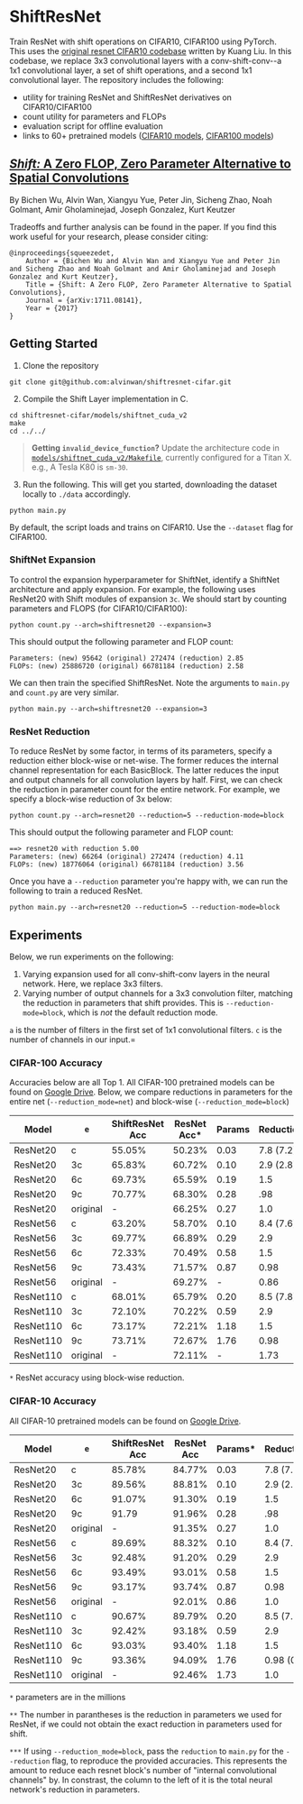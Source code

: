 # ShiftResNet

Train ResNet with shift operations on CIFAR10, CIFAR100 using PyTorch. This uses the [original resnet CIFAR10 codebase](https://github.com/kuangliu/pytorch-cifar.git) written by Kuang Liu. In this codebase, we replace 3x3 convolutional layers with a conv-shift-conv--a 1x1 convolutional layer, a set of shift operations, and a second 1x1 convolutional layer. The repository includes the following:

- utility for training ResNet and ShiftResNet derivatives on CIFAR10/CIFAR100
- count utility for parameters and FLOPs
- evaluation script for offline evaluation
- links to 60+ pretrained models ([CIFAR10 models](https://drive.google.com/drive/u/1/folders/1rD_b5epthHIDqYSERuwx4gVGcpMcomy7), [CIFAR100 models](https://drive.google.com/drive/u/1/folders/1unOPMsQDagcDa8gI5kFvQ0VH84N7h1V2))

## [_Shift:_ A Zero FLOP, Zero Parameter Alternative to Spatial Convolutions](https://arxiv.org/abs/1612.01051)
By Bichen Wu, Alvin Wan, Xiangyu Yue, Peter Jin, Sicheng Zhao, Noah Golmant, Amir Gholaminejad, Joseph Gonzalez, Kurt Keutzer

Tradeoffs and further analysis can be found in the paper. If you find this work useful for your research, please consider citing:

    @inproceedings{squeezedet,
        Author = {Bichen Wu and Alvin Wan and Xiangyu Yue and Peter Jin and Sicheng Zhao and Noah Golmant and Amir Gholaminejad and Joseph Gonzalez and Kurt Keutzer},
        Title = {Shift: A Zero FLOP, Zero Parameter Alternative to Spatial Convolutions},
        Journal = {arXiv:1711.08141},
        Year = {2017}
    }
    

## Getting Started

1. Clone the repository

```
git clone git@github.com:alvinwan/shiftresnet-cifar.git
```

2. Compile the Shift Layer implementation in C.
```
cd shiftresnet-cifar/models/shiftnet_cuda_v2
make
cd ../../
```

> **Getting `invalid_device_function`?** Update the architecture code in [`models/shiftnet_cuda_v2/Makefile`](https://github.com/alvinwan/shiftresnet-cifar/blob/master/models/shiftnet_cuda_v2/Makefile#L4), currently configured for a Titan X. e.g., A Tesla K80 is `sm-30`.

3. Run the following. This will get you started, downloading the dataset locally to `./data` accordingly.

```
python main.py
```

By default, the script loads and trains on CIFAR10. Use the `--dataset` flag for CIFAR100.

### ShiftNet Expansion

To control the expansion hyperparameter for ShiftNet, identify a ShiftNet architecture and apply expansion. For example, the following uses ResNet20 with Shift modules of expansion `3c`. We should start by counting parameters and FLOPS (for CIFAR10/CIFAR100):

```
python count.py --arch=shiftresnet20 --expansion=3
```

This should output the following parameter and FLOP count:

```
Parameters: (new) 95642 (original) 272474 (reduction) 2.85
FLOPs: (new) 25886720 (original) 66781184 (reduction) 2.58
```

We can then train the specified ShiftResNet. Note the arguments to `main.py` and `count.py` are very similar.

```
python main.py --arch=shiftresnet20 --expansion=3
```

### ResNet Reduction

To reduce ResNet by some factor, in terms of its parameters, specify a reduction either block-wise or net-wise. The former reduces the internal channel representation for each BasicBlock. The latter reduces the input and output channels for all convolution layers by half. First, we can check the reduction in parameter count for the entire network. For example, we specify a block-wise reduction of 3x below:

```
python count.py --arch=resnet20 --reduction=5 --reduction-mode=block
```

This should output the following parameter and FLOP count:

```
==> resnet20 with reduction 5.00
Parameters: (new) 66264 (original) 272474 (reduction) 4.11
FLOPs: (new) 18776064 (original) 66781184 (reduction) 3.56
```

Once you have a `--reduction` parameter you're happy with, we can run the following to train a reduced ResNet.

```
python main.py --arch=resnet20 --reduction=5 --reduction-mode=block
```

## Experiments

Below, we run experiments on the following:

1. Varying expansion used for all conv-shift-conv layers in the neural network. Here, we replace 3x3 filters.
2. Varying number of output channels for a 3x3 convolution filter, matching the reduction in parameters that shift provides. This is `--reduction-mode=block`, which is *not* the default reduction mode.

`a` is the number of filters in the first set of 1x1 convolutional filters. `c` is the number of channels in our input.=

### CIFAR-100 Accuracy

Accuracies below are all Top 1. All CIFAR-100 pretrained models can be found on [Google Drive](https://drive.google.com/drive/u/1/folders/1unOPMsQDagcDa8gI5kFvQ0VH84N7h1V2). Below, we compare reductions in parameters for the entire net (`--reduction_mode=net`) and block-wise (`--reduction_mode=block`)

| Model | `e` | ShiftResNet Acc | ResNet Acc* | Params | Reduction |
|-------|-----|-----------------|--------------|---------|-------------|
| ResNet20 | c | 55.05% | 50.23% | 0.03 | 7.8 (7.2) |
| ResNet20 | 3c | 65.83% | 60.72% | 0.10 | 2.9 (2.8) |
| ResNet20 | 6c | 69.73% | 65.59% | 0.19 | 1.5 |
| ResNet20 | 9c | 70.77% | 68.30% | 0.28 | .98 |
| ResNet20 | original | - | 66.25% | 0.27 | 1.0 |
| ResNet56 | c | 63.20% | 58.70% | 0.10 | 8.4 (7.6) |
| ResNet56 | 3c | 69.77% | 66.89% | 0.29 | 2.9 |
| ResNet56 | 6c | 72.33% | 70.49% | 0.58 | 1.5 |
| ResNet56 | 9c | 73.43% | 71.57% | 0.87 | 0.98 |
| ResNet56 | original | - | 69.27% | - | 0.86 | 1.0 |
| ResNet110 | c | 68.01% | 65.79% | 0.20 | 8.5 (7.8) |
| ResNet110 | 3c | 72.10% | 70.22% | 0.59 | 2.9 |
| ResNet110 | 6c | 73.17% | 72.21% | 1.18 | 1.5 |
| ResNet110 | 9c | 73.71% | 72.67% | 1.76 | 0.98 |
| ResNet110 | original | - | 72.11% | - | 1.73 | 1.0 |

`*` ResNet accuracy using block-wise reduction.

### CIFAR-10 Accuracy

All CIFAR-10 pretrained models can be found on [Google Drive](https://drive.google.com/open?id=1aszFPLvEDcJsNRBwz-J5eI5VN6Cyc3pP).

| Model | `e` | ShiftResNet Acc | ResNet Acc | Params* | Reduction** |
|-------|-----|-----|-----------|---------|-------------|
| ResNet20 | c | 85.78% | 84.77% | 0.03 | 7.8 (7.2) |
| ResNet20 | 3c | 89.56% | 88.81% | 0.10 | 2.9 (2.8) |
| ResNet20 | 6c | 91.07% | 91.30% | 0.19 | 1.5  |
| ResNet20 | 9c | 91.79 | 91.96% | 0.28 | .98 |
| ResNet20 | original | - | 91.35% | 0.27 | 1.0 |
| ResNet56 | c | 89.69% | 88.32% | 0.10 | 8.4 (7.6) |
| ResNet56 | 3c | 92.48% | 91.20% | 0.29 | 2.9 |
| ResNet56 | 6c | 93.49% | 93.01% | 0.58 | 1.5 |
| ResNet56 | 9c | 93.17% | 93.74% | 0.87 | 0.98 |
| ResNet56 | original | - | 92.01% | 0.86 | 1.0 |
| ResNet110 | c | 90.67% | 89.79% | 0.20 | 8.5 (7.8) |
| ResNet110 | 3c | 92.42% | 93.18% | 0.59 | 2.9 |
| ResNet110 | 6c | 93.03% | 93.40% | 1.18 | 1.5 |
| ResNet110 | 9c | 93.36% | 94.09% | 1.76 | 0.98 (0.95) |
| ResNet110 | original | - | 92.46% | 1.73 | 1.0 |

`*` parameters are in the millions

`**` The number in parantheses is the reduction in parameters we used for ResNet, if we could not obtain the exact reduction in parameters used for shift.

`***` If using `--reduction_mode=block`, pass the `reduction` to `main.py` for the `--reduction` flag, to reproduce the provided accuracies. This represents the amount to reduce each resnet block's number of "internal convolutional channels" by. In constrast, the column to the left of it is the total neural network's reduction in parameters.
